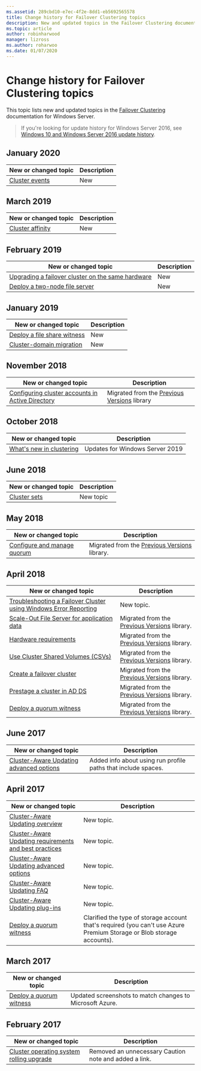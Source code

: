 ```yaml
---
ms.assetid: 289cbd10-e7ec-4f2e-8dd1-eb5692565578
title: Change history for Failover Clustering topics
description: New and updated topics in the Failover Clustering documentation for Windows Server 2016
ms.topic: article
author: robinharwood
manager: lizross
ms.author: roharwoo
ms.date: 01/07/2020
---
```

# Change history for Failover Clustering topics



This topic lists new and updated topics in the [Failover Clustering](failover-clustering-overview.md) documentation for Windows Server.

> If you're looking for update history for Windows Server 2016, see [Windows 10 and Windows Server 2016 update history](https://support.microsoft.com/help/4000825/windows-10-and-windows-server-2016-update-history).

## January 2020

|New or changed topic                                    |Description |
|--------------------------------------------------------|------------|
|[Cluster events](system-events.md)| New     |

## March 2019

|New or changed topic                                    |Description |
|--------------------------------------------------------|------------|
|[Cluster affinity](cluster-affinity.md)| New     |

## February 2019

|New or changed topic                                    |Description |
|--------------------------------------------------------|------------|
| [Upgrading a failover cluster on the same hardware](upgrade-option-same-hardware.md)| New |
|[Deploy a two-node file server](deploy-two-node-clustered-file-server.md)| New |

## January 2019

|New or changed topic                                    |Description |
|--------------------------------------------------------|------------|
|[Deploy a file share witness](file-share-witness.md)    | New        |
|[Cluster-domain migration](cluster-domain-migration.md) | New        |

## November 2018

|New or changed topic|Description|
|---|---|
|[Configuring cluster accounts in Active Directory](configure-ad-accounts.md)|Migrated from the [Previous Versions](/previous-versions/windows/it-pro/windows-server-2008-R2-and-2008/) library|

## October 2018

|New or changed topic|Description|
|---|---|
|[What's new in clustering](whats-new-in-failover-clustering.md)| Updates for Windows Server 2019|

## June 2018

|New or changed topic|Description|
|---|---|
|[Cluster sets](cluster-set.md)| New topic|

## May 2018

|New or changed topic|Description|
|---|---|
|[Configure and manage quorum](manage-cluster-quorum.md) | Migrated from the [Previous Versions](/previous-versions/windows/it-pro/windows-server-2012-R2-and-2012) library. |

## April 2018

|New or changed topic|Description|
|---|---|
|[Troubleshooting a Failover Cluster using Windows Error Reporting](troubleshooting-using-WER-reports.md)| New topic. |
|[Scale-Out File Server for application data](sofs-overview.md)|Migrated from the [Previous Versions](/previous-versions/windows/it-pro/windows-server-2012-R2-and-2012) library.|
|[Hardware requirements](clustering-requirements.md)|Migrated from the [Previous Versions](/previous-versions/windows/it-pro/windows-server-2012-R2-and-2012) library.|
|[Use Cluster Shared Volumes (CSVs)](failover-cluster-csvs.md)|Migrated from the [Previous Versions](/previous-versions/windows/it-pro/windows-server-2012-R2-and-2012) library.|
|[Create a failover cluster](create-failover-cluster.md)|Migrated from the [Previous Versions](/previous-versions/windows/it-pro/windows-server-2012-R2-and-2012) library.|
|[Prestage a cluster in AD DS](prestage-cluster-adds.md)|Migrated from the [Previous Versions](/previous-versions/windows/it-pro/windows-server-2012-R2-and-2012) library.|
|[Deploy a quorum witness](deploy-quorum-witness.md)|Migrated from the [Previous Versions](/previous-versions/windows/it-pro/windows-server-2012-R2-and-2012) library.|

## June 2017

|New or changed topic|Description|
|---|---|
|[Cluster-Aware Updating advanced options](cluster-aware-updating-options.md)|Added info about using run profile paths that include spaces.|

## April 2017

|New or changed topic|Description|
|---|---|
|[Cluster-Aware Updating overview](cluster-aware-updating.md)|New topic.|
|[Cluster-Aware Updating requirements and best practices](cluster-aware-updating-requirements.md)|New topic.|
|[Cluster-Aware Updating advanced options](cluster-aware-updating-options.md)|New topic.|
|[Cluster-Aware Updating FAQ](cluster-aware-updating-faq.yml)|New topic.|
|[Cluster-Aware Updating plug-ins](cluster-aware-updating-plug-ins.md)|New topic.|
|[Deploy a quorum witness](deploy-quorum-witness.md)|Clarified the type of storage account that's required (you can't use Azure Premium Storage or Blob storage accounts).|

## March 2017

|New or changed topic|Description|
|---|---|
|[Deploy a quorum witness](deploy-quorum-witness.md)| Updated screenshots to match changes to Microsoft Azure.|

## February 2017

|New or changed topic|Description|
|---|---|
|[Cluster operating system rolling upgrade](Cluster-Operating-System-Rolling-Upgrade.md)|Removed an unnecessary Caution note and added a link.|
